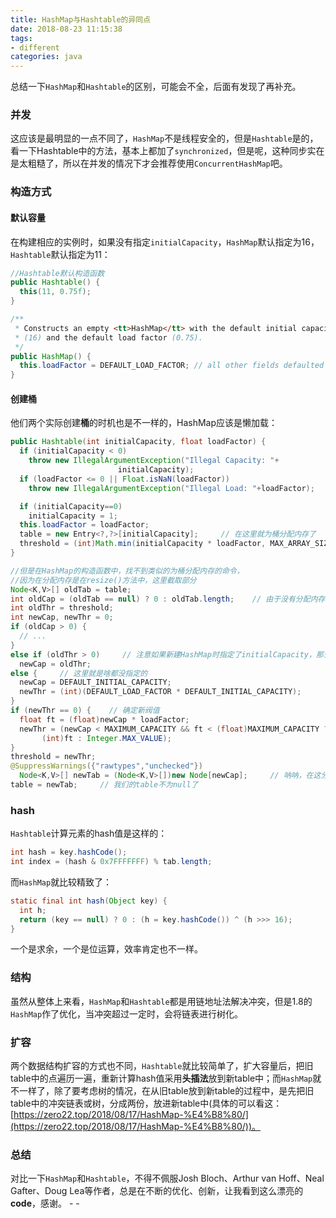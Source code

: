 ```yaml
---
title: HashMap与Hashtable的异同点
date: 2018-08-23 11:15:38
tags:
- different
categories: java
---
```


总结一下`HashMap`和`Hashtable`的区别，可能会不全，后面有发现了再补充。

### 并发

这应该是最明显的一点不同了，`HashMap`不是线程安全的，但是`Hashtable`是的，看一下Hashtable中的方法，基本上都加了`synchronized`，但是呢，这种同步实在是太粗糙了，所以在并发的情况下才会推荐使用`ConcurrentHashMap`吧。

### 构造方式

#### 默认容量

在构建相应的实例时，如果没有指定`initialCapacity`，`HashMap`默认指定为16，`Hashtable`默认指定为11：

``` java
//Hashtable默认构造函数
public Hashtable() {
  this(11, 0.75f);
}

/**
 * Constructs an empty <tt>HashMap</tt> with the default initial capacity
 * (16) and the default load factor (0.75).
 */
public HashMap() {
  this.loadFactor = DEFAULT_LOAD_FACTOR; // all other fields defaulted
}
```

#### 创建桶

他们两个实际创建**桶**的时机也是不一样的，HashMap应该是懒加载：

``` java
public Hashtable(int initialCapacity, float loadFactor) {
  if (initialCapacity < 0)
    throw new IllegalArgumentException("Illegal Capacity: "+
                        initialCapacity);
  if (loadFactor <= 0 || Float.isNaN(loadFactor))
    throw new IllegalArgumentException("Illegal Load: "+loadFactor);

  if (initialCapacity==0)
    initialCapacity = 1;
  this.loadFactor = loadFactor;
  table = new Entry<?,?>[initialCapacity];     // 在这里就为桶分配内存了
  threshold = (int)Math.min(initialCapacity * loadFactor, MAX_ARRAY_SIZE + 1);
}

//但是在HashMap的构造函数中，找不到类似的为桶分配内存的命令，
//因为在分配内存是在resize()方法中，这里截取部分
Node<K,V>[] oldTab = table;
int oldCap = (oldTab == null) ? 0 : oldTab.length;    // 由于没有分配内存，所以此时table还是null，因此oldCap == 0
int oldThr = threshold;
int newCap, newThr = 0;
if (oldCap > 0) {
  // ...
}
else if (oldThr > 0)     // 注意如果新建HashMap时指定了initialCapacity，那么会根据这个值初始化 threshold
  newCap = oldThr;
else {     // 这里就是啥都没指定的
  newCap = DEFAULT_INITIAL_CAPACITY;
  newThr = (int)(DEFAULT_LOAD_FACTOR * DEFAULT_INITIAL_CAPACITY);
}
if (newThr == 0) {    // 确定新阀值
  float ft = (float)newCap * loadFactor;
  newThr = (newCap < MAXIMUM_CAPACITY && ft < (float)MAXIMUM_CAPACITY ?
       (int)ft : Integer.MAX_VALUE);
}
threshold = newThr;
@SuppressWarnings({"rawtypes","unchecked"})
  Node<K,V>[] newTab = (Node<K,V>[])new Node[newCap];     // 呐呐，在这分配内存
table = newTab;     // 我们的table不为null了
```

### hash

`Hashtable`计算元素的hash值是这样的：

``` java
int hash = key.hashCode();
int index = (hash & 0x7FFFFFFF) % tab.length;
```

而`HashMap`就比较精致了：

``` java
static final int hash(Object key) {
  int h;
  return (key == null) ? 0 : (h = key.hashCode()) ^ (h >>> 16);
}
```

一个是求余，一个是位运算，效率肯定也不一样。

### 结构

虽然从整体上来看，`HashMap`和`Hashtable`都是用链地址法解决冲突，但是1.8的`HashMap`作了优化，当冲突超过一定时，会将链表进行树化。

### 扩容

两个数据结构扩容的方式也不同，`Hashtable`就比较简单了，扩大容量后，把旧table中的点遍历一遍，重新计算hash值采用**头插法**放到新table中；而`HashMap`就不一样了，除了要考虑树的情况，在从旧table放到新table的过程中，是先把旧table中的冲突链表或树，分成两份，放进新table中(具体的可以看这：[https://zero22.top/2018/08/17/HashMap-%E4%B8%80/](https://zero22.top/2018/08/17/HashMap-%E4%B8%80/))。

### 总结

对比一下`HashMap`和`Hashtable`，不得不佩服Josh Bloch、Arthur van Hoff、Neal Gafter、Doug Lea等作者，总是在不断的优化、创新，让我看到这么漂亮的**code**，感谢。 - -